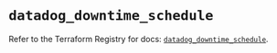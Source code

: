 # `datadog_downtime_schedule`

Refer to the Terraform Registry for docs: [`datadog_downtime_schedule`](https://registry.terraform.io/providers/datadog/datadog/3.36.0/docs/resources/downtime_schedule).
